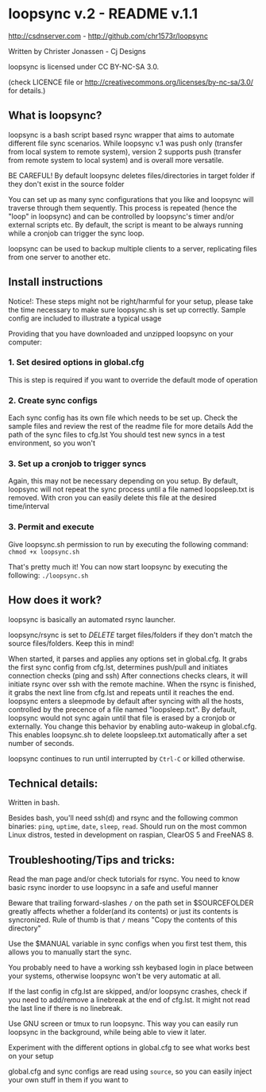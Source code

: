 loopsync v.2 - README v.1.1
=========================
http://csdnserver.com - http://github.com/chr1573r/loopsync

Written by Christer Jonassen - Cj Designs

loopsync is licensed under CC BY-NC-SA 3.0.

(check LICENCE file or http://creativecommons.org/licenses/by-nc-sa/3.0/ for details.)

What is loopsync?
---------------------

loopsync is a bash script based rsync wrapper that aims to automate different file sync scenarios.
While loopsync v.1 was push only (transfer from local system to remote system),
version 2 supports push (transfer from remote system to local system) and is overall more versatile.

BE CAREFUL! By default loopsync deletes files/directories in target folder if they don't exist in the source folder

You can set up as many sync configurations that you like and loopsync will traverse through them sequently.
This process is repeated (hence the "loop" in loopsync) and can be controlled by loopsync's timer and/or external scripts etc.
By default, the script is meant to be always running while a cronjob can trigger the sync loop.

loopsync can be used to backup multiple clients to a server, replicating files from one server to another etc.


Install instructions
----------------------

Notice!: These steps might not be right/harmful for your setup, 
please take the time necessary to make sure loopsync.sh is set up correctly.
Sample config are included to illustrate a typical usage


Providing that you have downloaded and unzipped loopsync on your computer:

### 1. Set desired options in global.cfg
This is step is required if you want to override the default mode of operation

### 2. Create sync configs
Each sync config has its own file which needs to be set up.
Check the sample files and review the rest of the readme file for more details
Add the path of the sync files to cfg.lst
You should test new syncs in a test environment, so you won't

### 3. Set up a cronjob to trigger syncs
Again, this may not be necessary depending on you setup.
By default, loopsync will not repeat the sync process
until a file named loopsleep.txt is removed.
With cron you can easily delete this file at the desired time/interval

### 3. Permit and execute
Give loopsync.sh permission to run by executing the following command:
`chmod +x loopsync.sh`

That's pretty much it! You can now start loopsync by executing the following:
`./loopsync.sh`


How does it work?
-----------------

loopsync is basically an automated rsync launcher.

loopsync/rsync is set to _DELETE_ target files/folders if they don't match the source files/folders.
Keep this in mind!

When started, it parses and applies any options set in global.cfg.
It grabs the first sync config from cfg.lst, determines push/pull and initiates connection checks (ping and ssh)
After connections checks clears, it will initiate rsync over ssh with the remote machine.
When the rsync is finished, it grabs the next line from cfg.lst and repeats until it reaches the end.
loopsync enters a sleepmode by default after syncing with all the hosts, controlled by the precence of a file named "loopsleep.txt".
By default, loopsync would not sync again until that file is erased by a cronjob or externally.
You change this behavior by enabling auto-wakeup in global.cfg. This enables loopsync.sh to delete loopsleep.txt automatically
after a set number of seconds.

loopsync continues to run until interrupted by `Ctrl-C` or killed otherwise. 
 

Technical details:
------------------

Written in bash.

Besides bash, you'll need ssh(d) and rsync and the following common binaries:
`ping`, `uptime`, `date`, `sleep`, `read`.
Should run on the most common Linux distros, 
tested in development on raspian, ClearOS 5 and FreeNAS 8.


Troubleshooting/Tips and tricks:
--------------------------------

Read the man page and/or check tutorials for rsync. You need to know basic rsync
inorder to use loopsync in a safe and useful manner

Beware that trailing forward-slashes `/` on the path set in $SOURCEFOLDER
greatly affects whether a folder(and its contents) or just its contents is syncronized.
Rule of thumb is that `/` means "Copy the contents of this directory"

Use the $MANUAL variable in sync configs when you first test them,
this allows you to manually start the sync.

You probably need to have a working ssh keybased login in place between your systems,
otherwise loopsync won't be very automatic at all.

If the last config in cfg.lst are skipped, and/or loopsync crashes,
check if you need to add/remove a linebreak at the end of cfg.lst.
It might not read the last line if there is no linebreak.

Use GNU screen or tmux to run loopsync. This way you can easily run loopsync in the
background, while being able to view it later.

Experiment with the different options in global.cfg to see what works best on your setup

global.cfg and sync configs are read using `source`, so you can easily inject your own
stuff in them if you want to

